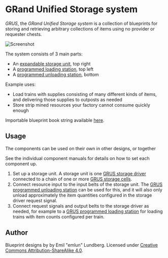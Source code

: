 # GRand Unified Storage system

*GRUS*, the *GRand Unified Storage system* is a collection of blueprints for
storing and retrieving arbitrary collections of items using no provider or
requester chests.

![Screenshot](images/grus.png)

The system consists of 3 main parts:

- An [expandable storage unit][driver], top right
- A [programmed loading station][loading-station], top left
- A [programmed unloading station][unloading-station], bottom


Example uses:

- Load trains with supplies consisting of many different kinds of items, and
  delivering those supplies to outposts as needed
- Store strip mined resources your factory cannot consume quickly enough

Importable blueprint book string available [here][book].


## Usage

The components can be used on their own in other designs, or together

See the individual component manuals for details on how to set each component
up.

 1. Set up a storage unit. A storage unit is one [GRUS storage driver][driver]
    connected to a chain of one or more [GRUS storage cells][cell].
 2. Connect resource input to the input belts of the storage unit. The [GRUS
    programmed unloading station][unloading-station] can be used for this, and
    it will also only unload approximately the item quantities configured in
    the storage driver request signal.
 3. Connect request signals and output belts to the storage driver as needed,
    for example to a [GRUS programmed loading station][loading-station] for
    loading trains with item counts configured per train.


## Author

Blueprint designs by by Emil "emlun" Lundberg. Licensed under [Creative Commons
Attribution-ShareAlike 4.0][cc].

[driver]: storage-driver.md
[cell]: storage-cell.md
[loading-station]: programmed-loading-station.md
[unloading-station]: programmed-unloading-station.md
[book]: blueprint-book.txt
[cc]: https://creativecommons.org/licenses/by-sa/4.0/
